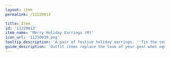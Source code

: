 ```yaml
---
layout: item
permalink: /11220013

title: Item
id: '11220013'
item_name: 'Merry Holiday Earrings (M)'
icon_url: '11250039.png'
tooltip_description: 'A pair of festive holiday earrings. ''Tis the season!'
guide_description: 'Outfit items replace the look of your gear when equipped.'
---
```

